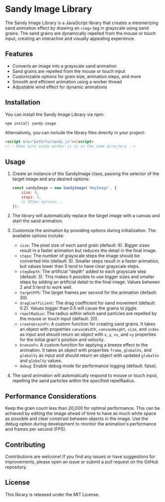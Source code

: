# Sandy Image Library

The Sandy Image Library is a JavaScript library that creates a mesmerizing sand animation effect by drawing an `<img>` tag in grayscale using sand grains. The sand grains are dynamically repelled from the mouse or touch input, creating an interactive and visually appealing experience.

## Features

- Converts an image into a grayscale sand animation
- Sand grains are repelled from the mouse or touch input
- Customizable options for grain size, animation steps, and more
- Smooth and efficient animation using a worker thread
- Adjustable wind effect for dynamic animations

## Installation

You can install the Sandy Image Library via npm:

```bash
npm install sandy-image
```

Alternatively, you can include the library files directly in your project:

```html
<script src="path/to/sandy.js"></script>
<!-- Make sure sandy-worker.js is in the same directory -->
```

## Usage

1. Create an instance of the SandyImage class, passing the selector of the target image and any desired options:

    ```javascript
    const sandyImage = new SandyImage('#myImage', {
        size: 6,
        steps: 5,
        // Other options...
    });
    ```

2. The library will automatically replace the target image with a canvas and start the sand animation.

3. Customize the animation by providing options during initialization. The available options include:
    - `size`: The pixel size of each sand grain (default: 6). Bigger sizes result in a faster animation but reduces the detail in the final image.
    - `steps`: The number of grayscale steps the image should be converted into (default: 5). Smaller steps result in a faster animation, but values lower than 5 tend to have clear grayscale steps.
    - `stepDepth`: The artificial "depth" added to each grayscale step (default: 3). This makes it possible to use bigger sizes and smaller steps by adding an artificial detail to the final image. Values between 2 and 5 tend to work well.
    - `targetFPS`: The target frames per second for the animation (default: 30).
    - `dragCoefficient`: The drag coefficient for sand movement (default: 0.2). Values bigger than 0.5 will cause the grains to jiggle.
    - `repelRadius`: The radius within which sand particles are repelled by the mouse or touch input (default: 20).
    - `createGrainFn`: A custom function for creating sand grains. It takes an object with properties `canvasWidth`, `canvasHeight`, `size`, and `index` as input and should return an object with `x`, `y`, `vx`, and `vy` properties for the initial grain's position and velocity.
    - `breezeFn`: A custom function for applying a breeze effect to the animation. It takes an object with properties `frame`, `globalVx`, and `globalVy` as input and should return an object with updated `globalVx` and `globalVy` values.
    - `debug`: Enable debug mode for performance logging (default: false).

4. The sand animation will automatically respond to mouse or touch input, repelling the sand particles within the specified repelRadius.

## Performance Considerations

Keep the grain count less than 20,000 for optimal performance. This can be achieved by editing the image ahead of time to have as much white space as possible and clear constrast between objects in the image.
Use the debug option during development to monitor the animation's performance and frames per second (FPS).

## Contributing
Contributions are welcome! If you find any issues or have suggestions for improvements, please open an issue or submit a pull request on the GitHub repository.

## License
This library is released under the MIT License.
